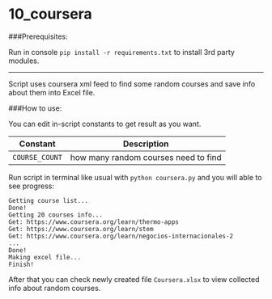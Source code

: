 # 10_coursera

###Prerequisites:

Run in console `pip install -r requirements.txt` to install 3rd party modules.

---

Script uses coursera xml feed to find some random courses and save info about them into Excel file.

###How to use:

You can edit in-script constants to get result as you want.

| Constant | Description |
| --- | --- |
| `COURSE_COUNT` | how many random courses need to find |

Run script in terminal like usual with `python coursera.py` and you will able to see progress:

```
Getting course list...
Done!
Getting 20 courses info...
Get: https://www.coursera.org/learn/thermo-apps
Get: https://www.coursera.org/learn/stem
Get: https://www.coursera.org/learn/negocios-internacionales-2
...
Done!
Making excel file...
Finish!
```

After that you can check newly created file `Coursera.xlsx` to view collected info about random courses.
